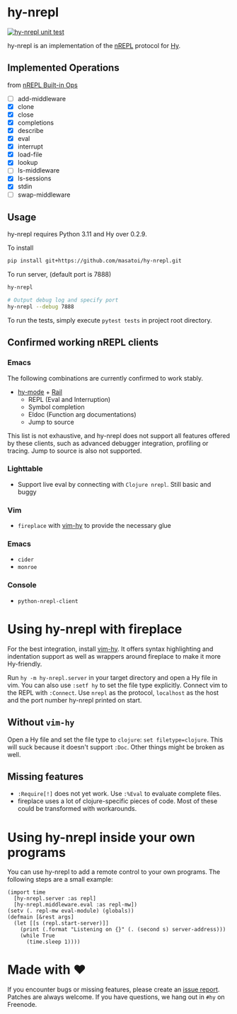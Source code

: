# hy-nrepl
[![hy-nrepl unit test](https://github.com/masatoi/hy-nrepl/actions/workflows/hy_nrepl_test.yaml/badge.svg)](https://github.com/masatoi/hy-nrepl/actions/workflows/hy_nrepl_test.yaml)

hy-nrepl is an implementation of the [nREPL](https://nrepl.org) protocol for [Hy](https://github.com/hylang/hy).

## Implemented Operations

from [nREPL Built-in Ops](https://nrepl.org/nrepl/1.3/ops.html)

- [ ] add-middleware
- [x] clone
- [x] close
- [x] completions
- [x] describe
- [x] eval
- [x] interrupt
- [x] load-file
- [x] lookup
- [ ] ls-middleware
- [x] ls-sessions
- [x] stdin
- [ ] swap-middleware

## Usage
hy-nrepl requires Python 3.11 and Hy over 0.2.9.

To install

```sh
pip install git+https://github.com/masatoi/hy-nrepl.git
```

To run server, (default port is 7888)
```sh
hy-nrepl

# Output debug log and specify port
hy-nrepl --debug 7888
```

To run the tests, simply execute `pytest tests` in project root directory.

## Confirmed working nREPL clients

### Emacs
The following combinations are currently confirmed to work stably.

- [hy-mode](https://github.com/hylang/hy-mode) + [Rail](https://github.com/masatoi/Rail)
  - REPL (Eval and Interruption)
  - Symbol completion
  - Eldoc (Function arg documentations)
  - Jump to source

This list is not exhaustive, and hy-nrepl does not support all features offered by these clients, such as advanced debugger integration, profiling or tracing. Jump to source is also not supported.

### Lighttable
* Support live eval by connecting with `Clojure nrepl`. Still basic and buggy 

### Vim
* `fireplace` with [vim-hy](https://github.com/hylang/vim-hy) to provide the
  necessary glue

### Emacs
* `cider`
* `monroe`

### Console
* `python-nrepl-client`

Using hy-nrepl with fireplace
===========================

For the best integration, install [vim-hy](https://github.com/hylang/vim-hy). It
offers syntax highlighting and indentation support as well as wrappers around
fireplace to make it more Hy-friendly.

Run `hy -m hy-nrepl.server` in your target directory and open a Hy file in vim.
You can also use `:setf hy` to set the file type explicitly.  Connect vim to the
REPL with `:Connect`.  Use `nrepl` as the protocol, `localhost` as the host and
the port number hy-nrepl printed on start.

Without `vim-hy`
----------------
Open a Hy file and set the file type to `clojure`: `set filetype=clojure`. This
will suck because it doesn't support `:Doc`. Other things might be broken as
well.

Missing features
----------------
* `:Require[!]` does not yet work. Use `:%Eval` to evaluate complete files.
* fireplace uses a lot of clojure-specific pieces of code. Most of these could
  be transformed with workarounds.

Using hy-nrepl inside your own programs
=====================================
You can use hy-nrepl to add a remote control to your own programs. The following
steps are a small example:

    (import time
      [hy-nrepl.server :as repl]
      [hy-nrepl.middleware.eval :as repl-mw])
    (setv (. repl-mw eval-module) (globals))
    (defmain [&rest args]
      (let [[s (repl.start-server)]]
        (print (.format "Listening on {}" (. (second s) server-address)))
        (while True
          (time.sleep 1))))

Made with ♥
===========

If you encounter bugs or missing features, please create an [issue
report](https://github.com/Foxboron/hy-nrepl/issues). Patches are always welcome.
If you have questions, we hang out in `#hy` on Freenode.

